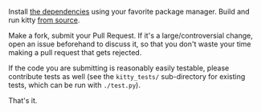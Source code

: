 Install [the dependencies](https://github.com/kovidgoyal/kitty#dependencies)
using your favorite package manager. Build and run kitty [from
source](https://github.com/kovidgoyal/kitty#install-and-run-from-source).

Make a fork, submit your Pull Request. If it's a large/controversial change, open an issue
beforehand to discuss it, so that you don't waste your time making a pull
request that gets rejected.

If the code you are submitting is reasonably easily testable, please contribute
tests as well (see the `kitty_tests/` sub-directory for existing tests, which
can be run with `./test.py`).

That's it.
